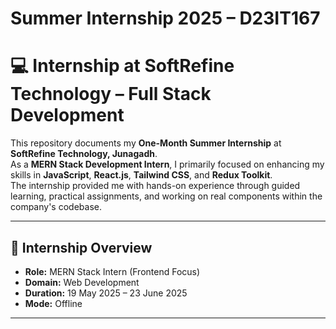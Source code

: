 #  Summer Internship 2025 – D23IT167

# 💻 Internship at SoftRefine Technology – Full Stack Development

This repository documents my **One-Month Summer Internship** at **SoftRefine Technology, Junagadh**.  
As a **MERN Stack Development Intern**, I primarily focused on enhancing my skills in **JavaScript**, **React.js**, **Tailwind CSS**, and **Redux Toolkit**.  
The internship provided me with hands-on experience through guided learning, practical assignments, and working on real components within the company's codebase.

---

## 📌 Internship Overview

- **Role:** MERN Stack Intern (Frontend Focus)  
- **Domain:** Web Development  
- **Duration:** 19 May 2025 – 23 June 2025   
- **Mode:** Offline  

---